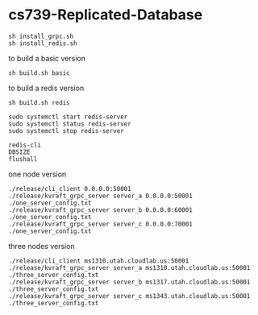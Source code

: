 # cs739-Replicated-Database

```
sh install_grpc.sh
sh install_redis.sh
```
to build a basic version
```
sh build.sh basic
```
to build a redis version
```
sh build.sh redis
```

```
sudo systemctl start redis-server
sudo systemctl status redis-server
sudo systemctl stop redis-server
```
```
redis-cli
DBSIZE
flushall
```
one node version
```
./release/cli_client 0.0.0.0:50001
./release/kvraft_grpc_server server_a 0.0.0.0:50001 ./one_server_config.txt
./release/kvraft_grpc_server server_b 0.0.0.0:60001 ./one_server_config.txt
./release/kvraft_grpc_server server_c 0.0.0.0:70001 ./one_server_config.txt
```
three nodes version
```
./release/cli_client ms1310.utah.cloudlab.us:50001
./release/kvraft_grpc_server server_a ms1310.utah.cloudlab.us:50001 ./three_server_config.txt
./release/kvraft_grpc_server server_b ms1317.utah.cloudlab.us:50001 ./three_server_config.txt
./release/kvraft_grpc_server server_c ms1343.utah.cloudlab.us:50001 ./three_server_config.txt
```